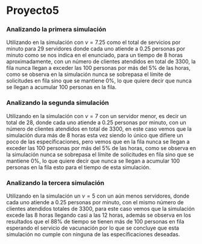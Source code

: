 # Proyecto5

### Analizando la primera simulación

Utilizando en la simulación con $\nu = 7.25$ como el total de servicios por minuto para 29 servidores donde cada uno atiende a 0.25 personas por minuto como se nos indica en el enunciado, para un tiempo de 8 horas aproximadamente, con un número de clientes atendidos en total de 3300, la fila nunca llegan a exceder las 100 personas por más del 5% de las horas, como se observa en la simulación nunca se sobrepasa el límite de solicitudes en fila sino que se mantiene 0%, lo que quiere decir que nunca se llegan a acumular 100 personas en la fila.


### Analizando la segunda simulación

Utilizando en la simulación con $\nu = 7$ con un servidor menor, es decir un total de 28,  donde cada uno atiende a 0.25 personas por minuto, con un número de clientes atendidos en total de 3300, en este caso vemos que la simulación dura más de 8 horas esta vez siendo lo único que difiere un poco de las específicaciones, pero vemos que en la fila nunca se llegan a exceder las 100 personas por más del 5% de las horas, como se observa en la simulación nunca se sobrepasa el límite de solicitudes en fila sino que se mantiene 0%, lo que quiere decir que nunca se llegan a acumular 100 personas en la fila esto para el tiempo de esta simulación.



### Analizando la tercera simulación

Utilizando en la simulación un $\nu = 5$ con un aún menos servidores, donde cada uno atiende a 0.25 personas por minuto, con el mismo número de clientes atendidos totales de 3300, para este caso vemos que la simulación excede las 8 horas llegando casi a las 12 horas, además se observa en los resultados que el 88% de tiempo se tienen más de 100 personas en fila esperando el servicio de vacunación por lo que se concluye que esta simulación no cumple con ninguna de las específicaciones deseadas.
